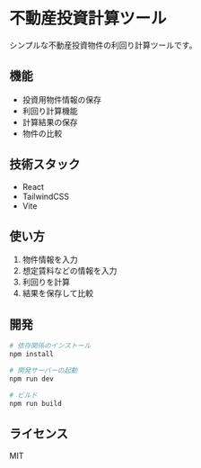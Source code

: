 # 不動産投資計算ツール

シンプルな不動産投資物件の利回り計算ツールです。

## 機能

- 投資用物件情報の保存
- 利回り計算機能
- 計算結果の保存
- 物件の比較

## 技術スタック

- React
- TailwindCSS
- Vite

## 使い方

1. 物件情報を入力
2. 想定賃料などの情報を入力
3. 利回りを計算
4. 結果を保存して比較

## 開発

```bash
# 依存関係のインストール
npm install

# 開発サーバーの起動
npm run dev

# ビルド
npm run build
```

## ライセンス

MIT

